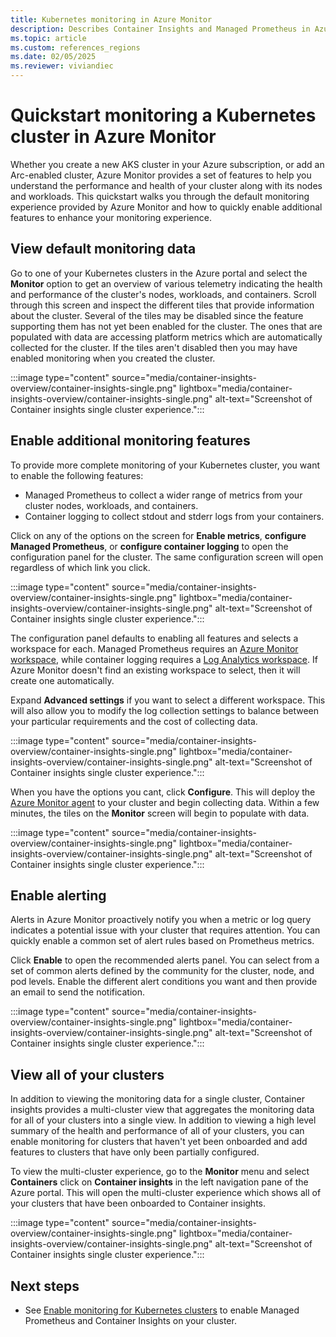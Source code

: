 ```yaml
---
title: Kubernetes monitoring in Azure Monitor
description: Describes Container Insights and Managed Prometheus in Azure Monitor, which work together to monitor your Kubernetes clusters.
ms.topic: article
ms.custom: references_regions
ms.date: 02/05/2025
ms.reviewer: viviandiec
---
```


# Quickstart monitoring a Kubernetes cluster in Azure Monitor
Whether you create a new AKS cluster in your Azure subscription, or add an Arc-enabled cluster, Azure Monitor provides a set of features to help you understand the performance and health of your cluster along with its nodes and workloads. This quickstart walks you through the default monitoring experience provided by Azure Monitor and how to quickly enable additional features to enhance your monitoring experience. 


## View default monitoring data
Go to one of your Kubernetes clusters in the Azure portal and select the **Monitor** option to get an overview of various telemetry indicating the health and performance of the cluster's nodes, workloads, and containers. Scroll through this screen and inspect the different tiles that provide information about the cluster. Several of the tiles may be disabled since the feature supporting them has not yet been enabled for the cluster. The ones that are populated with data are accessing platform metrics which are automatically collected for the cluster. If the tiles aren't disabled then you may have enabled monitoring when you created the cluster.

:::image type="content" source="media/container-insights-overview/container-insights-single.png" lightbox="media/container-insights-overview/container-insights-single.png" alt-text="Screenshot of Container insights single cluster experience.":::

## Enable additional monitoring features
To provide more complete monitoring of your Kubernetes cluster, you want to enable the following features:

- Managed Prometheus to collect a wider range of metrics from your cluster nodes, workloads, and containers.
- Container logging to collect stdout and stderr logs from your containers.

Click on any of the options on the screen for **Enable metrics**, **configure Managed Prometheus**, or **configure container logging** to open the configuration panel for the cluster. The same configuration screen will open regardless of which link you click.

:::image type="content" source="media/container-insights-overview/container-insights-single.png" lightbox="media/container-insights-overview/container-insights-single.png" alt-text="Screenshot of Container insights single cluster experience.":::

The configuration panel defaults to enabling all features and selects a workspace for each. Managed Prometheus requires an [Azure Monitor workspace](../metrics/azure-monitor-workspace-overview.md), while container logging requires a [Log Analytics workspace](../logs/log-analytics-workspace-overview.md). If Azure Monitor doesn't find an existing workspace to select, then it will create one automatically.

Expand **Advanced settings** if you want to select a different workspace.  This will also allow you to modify the log collection settings to balance between your particular requirements and the cost of collecting data. 

:::image type="content" source="media/container-insights-overview/container-insights-single.png" lightbox="media/container-insights-overview/container-insights-single.png" alt-text="Screenshot of Container insights single cluster experience.":::

When you have the options you cant, click **Configure**. This will deploy the [Azure Monitor agent](../agents/azure-monitor-agent-overview.md) to your cluster and begin collecting data. Within a few minutes, the tiles on the **Monitor** screen will begin to populate with data.

:::image type="content" source="media/container-insights-overview/container-insights-single.png" lightbox="media/container-insights-overview/container-insights-single.png" alt-text="Screenshot of Container insights single cluster experience.":::

## Enable alerting
Alerts in Azure Monitor proactively notify you when a metric or log query indicates a potential issue with your cluster that requires attention. You can quickly enable a common set of alert rules based on Prometheus metrics. 

Click **Enable** to open the recommended alerts panel. You can select from a set of common alerts defined by the community for the cluster, node, and pod levels. Enable the different alert conditions you want and then provide an email to send the notification.

:::image type="content" source="media/container-insights-overview/container-insights-single.png" lightbox="media/container-insights-overview/container-insights-single.png" alt-text="Screenshot of Container insights single cluster experience.":::

## View all of your clusters
In addition to viewing the monitoring data for a single cluster, Container insights provides a multi-cluster view that aggregates the monitoring data for all of your clusters into a single view. In addition to viewing a high level summary of the health and performance of all of your clusters, you can enable monitoring for clusters that haven't yet been onboarded and add features to clusters that have only been partially configured.

To view the multi-cluster experience, go to the **Monitor** menu and select **Containers** click on **Container insights** in the left navigation pane of the Azure portal. This will open the multi-cluster experience which shows all of your clusters that have been onboarded to Container insights.

:::image type="content" source="media/container-insights-overview/container-insights-single.png" lightbox="media/container-insights-overview/container-insights-single.png" alt-text="Screenshot of Container insights single cluster experience.":::

## Next steps

- See [Enable monitoring for Kubernetes clusters](kubernetes-monitoring-enable.md) to enable Managed Prometheus and Container Insights on your cluster.

<!-- LINKS - external -->
[aks-release-notes]: https://github.com/Azure/AKS/releases




